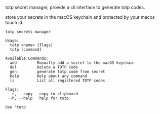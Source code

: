 totp secret manager, provide a cli interface to generate totp codes.

store your secrets in the macOS keychain and  protected by your macos touch id.

```
totp secrets manager

Usage:
  totp <name> [flags]
  totp [command]

Available Commands:
  add         Manually add a secret to the macOS keychain
  del         Delete a TOTP code
  gen         generate totp code from secret
  help        Help about any command
  ls          List all registered TOTP codes

Flags:
  -c, --copy   copy to clipboard
  -h, --help   help for totp

Use "totp

```